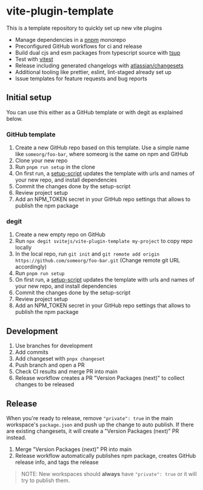 # vite-plugin-template

This is a template repository to quickly set up new vite plugins

- Manage dependencies in a [pnpm](https://pnpm.io) monorepo
- Preconfigured GitHub workflows for ci and release
- Build dual cjs and esm packages from typescript source with [tsup](https://tsup.egoist.sh)
- Test with [vitest](https://github.com/vitest-dev/vitest)
- Release including generated changelogs with [atlassian/changesets](https://github.com/atlassian/changesets)
- Additional tooling like prettier, eslint, lint-staged already set up
- Issue templates for feature requests and bug reports

## Initial setup

You can use this either as a GitHub template or with degit as explained below.

### GitHub template

1. Create a new GitHub repo based on this template. Use a simple name like `someorg/foo-bar`, where someorg is the same on npm and GitHub
2. Clone your new repo
3. Run `pnpm run setup` in the clone
4. On first run, a [setup-script](scripts/initial-setup.cjs) updates the template with urls and names of your new repo, and install dependencies
5. Commit the changes done by the setup-script
6. Review project setup
7. Add an NPM_TOKEN secret in your GitHub repo settings that allows to publish the npm package

### degit

1. Create a new empty repo on GitHub
2. Run `npx degit svitejs/vite-plugin-template my-project` to copy repo locally
3. In the local repo, run `git init` and `git remote add origin https://github.com/someorg/foo-bar.git` (Change remote git URL accordingly)
4. Run `pnpm run setup`
5. On first run, a [setup-script](scripts/initial-setup.cjs) updates the template with urls and names of your new repo, and install dependencies
6. Commit the changes done by the setup-script
7. Review project setup
8. Add an NPM_TOKEN secret in your GitHub repo settings that allows to publish the npm package

## Development

1. Use branches for development
2. Add commits
3. Add changeset with `pnpx changeset`
4. Push branch and open a PR
5. Check CI results and merge PR into main
6. Release workflow creates a PR "Version Packages (next)" to collect changes to be released

## Release

When you're ready to release, remove `"private": true` in the main workspace's `package.json` and push up the change to auto publish. If there are existing changesets, it will create a "Version Packages (next)" PR instead.

1. Merge "Version Packages (next)" PR into main
2. Release workflow automatically publishes npm package, creates GitHub release info, and tags the release

> NOTE: New workspaces should **always** have `"private": true` or it will try to publish them.
